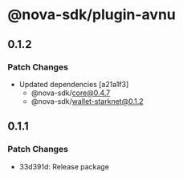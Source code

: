 # @nova-sdk/plugin-avnu

## 0.1.2

### Patch Changes

- Updated dependencies [a21a1f3]
  - @nova-sdk/core@0.4.7
  - @nova-sdk/wallet-starknet@0.1.2

## 0.1.1

### Patch Changes

- 33d391d: Release package
